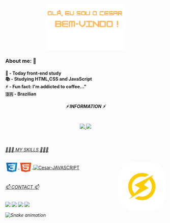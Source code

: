 <br>
 <p align="center"><a href="https://github.com/eucesar"><img width="50%" alt="⚡️ Olá, EU sou o Cesar Bem-Vindo ⚡️" src="home.png" /></a></p> 
 
<h3>About me: 💬 </h3>
 <h4>💼 - Today front-end study <br>
📚 - Studying HTML,CSS and JavaScript <br>
⚡ - Fun fact: I'm addicted to coffee..." <br>
🇧🇷 - Brazilian </h4> 

<h5 align="center">⚡️ INFORMATION ⚡️ </h5> <br>
<div align="center">
  <a href="https://github.com/eucesar">
  <img height="180em" src="https://github-readme-stats.vercel.app/api?username=eucesar&show_icons=true&theme=onedark&include_all_commits=true&count_private=true"/> 
  <img width="54%" src="https://github-readme-stats.vercel.app/api/top-langs/?username=eucesar&layout=compact&langs_count=7&theme=onedark"/>
</div>
 <br>

<div><br>
<h6> 👨🏻‍💻 MY SKILLS 👨🏻‍💻 </h6>
  <img align="center" alt="Cesar-CSS" height="30" width="40" src="https://raw.githubusercontent.com/devicons/devicon/master/icons/css3/css3-original.svg">
  <img align="center" alt="Cesar-HTML" height="30" width="40" src="https://raw.githubusercontent.com/devicons/devicon/master/icons/html5/html5-original.svg">
 <img align="center" alt="Cesar-JAVASCRIPT" height="30" width="40" src="https://cdn.jsdelivr.net/gh/devicons/devicon/icons/javascript/javascript-plain.svg">
  <img align="right" alt="Cesar-pic" height="150" style="border-radius:50px;" src="lightning.png">
</div>
 <br>

<div hover:"backdrop">
<h6>📫 CONTACT 📫<h6>
<a href="https://www.linkedin.com/mwlite/in/cesar-iglesias-tecnologia"><img src="https://img.shields.io/badge/-LinkedIn-%230077B5?style=for-the-badge&logo=linkedin&logoColor=white" target="_blank"></a>
<a href = "mailto:cesaribneto.job@gmail.com"><img src="https://img.shields.io/badge/-Gmail-%23333?style=for-the-badge&logo=gmail&logoColor=white" target="_blank"></a>
<a href = "https://api.whatsapp.com/send/?phone=5511973812325"><img src="https://img.shields.io/badge/WhatsApp-25D366?style=for-the-badge&logo=whatsapp&logoColor=white"></a>
<a href="https://discord.gg/BSK37pMZ" target="_blank"><img src="https://img.shields.io/badge/Discord-7289DA?style=for-the-badge&logo=discord&logoColor=white" target="_blank"></a> 

![Snake animation](https://github.com/eucesar/eucesar/blob/output/github-contribution-grid-snake.svg)

</div>



